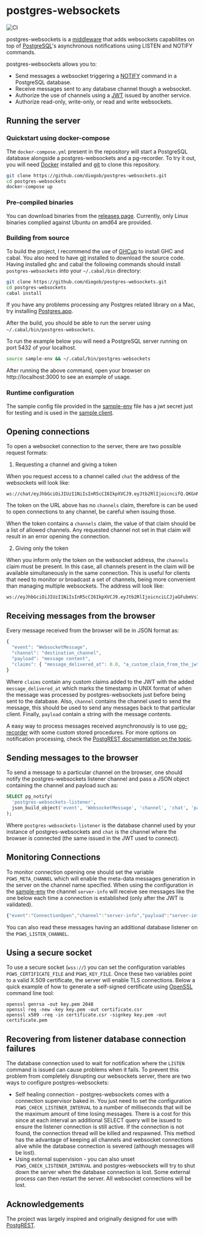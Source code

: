 # postgres-websockets

![CI](https://github.com/diogob/postgres-websockets/actions/workflows/ci.yml/badge.svg)

postgres-websockets is a [middleware](https://hackage.haskell.org/package/wai) that adds websockets capabilites on top of [PostgreSQL](https://www.postgresql.org)'s asynchronous notifications using LISTEN and NOTIFY commands.

postgres-websockets allows you to:

 * Send messages a websocket triggering a [NOTIFY](https://www.postgresql.org/docs/current/static/sql-notify.html) command in a PostgreSQL database.
 * Receive messages sent to any database channel though a websocket.
 * Authorize the use of channels using a [JWT](https://jwt.io) issued by another service.
 * Authorize read-only, write-only, or read and write websockets.

## Running the server

### Quickstart using docker-compose
The `docker-compose.yml` present in the repository will start a PostgreSQL database alongside a postgres-websockets and a pg-recorder.
To try it out, you will need [Docker](https://www.docker.com/) installed and [git](https://git-scm.com) to clone this repository.

```bash
git clone https://github.com/diogob/postgres-websockets.git
cd postgres-websockets
docker-compose up
```

### Pre-compiled binaries

You can download binaries from the [releases page](https://github.com/diogob/postgres-websockets/releases). Currently, only Linux binaries complied against Ubuntu on amd64 are provided.

### Building from source
To build the project, I recommend the use of [GHCup](https://www.haskell.org/ghcup/) to install GHC and cabal.
You also need to have [git](https://git-scm.com) installed to download the source code.
Having installed ghc and cabal the following commands should install `postgres-websockets` into your `~/.cabal/bin` directory:

```bash
git clone https://github.com/diogob/postgres-websockets.git
cd postgres-websockets
cabal install
```

If you have any problems processing any Postgres related library on a Mac, try installing [Postgres.app](http://postgresapp.com/).

After the build, you should be able to run the server using `~/.cabal/bin/postgres-websockets`.

To run the example below you will need a PostgreSQL server running on port 5432 of your localhost.

```bash
source sample-env && ~/.cabal/bin/postgres-websockets
```
After running the above command, open your browser on http://localhost:3000 to see an example of usage.

### Runtime configuration

The sample config file provided in the [sample-env](https://github.com/diogob/postgres-websockets/tree/master/sample-env) file has a jwt secret just for testing and is used in the [sample client]((https://github.com/diogob/postgres-websockets/tree/master/client-example)).

## Opening connections

To open a websocket connection to the server, there are two possible request formats:

1. Requesting a channel and giving a token

When you request access to a channel called `chat` the address of the websockets will look like:
```
ws://chat/eyJhbGciOiJIUzI1NiIsInR5cCI6IkpXVCJ9.eyJtb2RlIjoicncifQ.QKGnMJe41OFZcjz_qQSplmWAmVd_hmVjijKUNoJYpis
```

The token on the URL above has no `channels` claim, therefore is can be used to open connections to any channel, be careful when issuing those.

When the token contains a `channels` claim, the value of that claim should be a list of allowed channels.
Any requested channel not set in that claim will result in an error opening the connection. 

2. Giving only the token

When you inform only the token on the websocket address, the `channels` claim must be present.
In this case, all channels present in the claim will be available simultaneously in the same connection.
This is useful for clients that need to monitor or broadcast a set of channels, being more convenient than managing multiple websockets.
The address will look like:
```
ws://eyJhbGciOiJIUzI1NiIsInR5cCI6IkpXVCJ9.eyJtb2RlIjoicnciLCJjaGFubmVsIjoiY2hhdCJ9.fEm6P7GHeJWZG8OtZhv3H0JdqPljE5dainvsoupM9pA
```

## Receiving messages from the browser

Every message received from the browser will be in JSON format as:
```javascript
{
  "event": "WebsocketMessage",
  "channel": "destination_channel",
  "payload": "message content",
  "claims": { "message_delivered_at": 0.0, "a_custom_claim_from_the_jwt": "your_custom_value" }
}
```

Where `claims` contain any custom claims added to the JWT with the added `message_delivered_at` which marks the timestamp in UNIX format of when the message was processed by postgres-websockets just before being sent to the database.
Also, `channel` contains the channel used to send the message, this should be used to send any messages back to that particular client.
Finally, `payload` contain a string with the message contents.

A easy way to process messages received asynchronously is to use [pg-recorder](https://github.com/diogob/pg-recorder) with some custom stored procedures.
For more options on notification processing, check the [PostgREST documentation on the topic](https://postgrest.com/en/v4.3/intro.html#external-notification).

## Sending messages to the browser

To send a message to a particular channel on the browser, one should notify the postgres-websockets listener channel and pass a JSON object containing the channel and payload such as:
```sql
SELECT pg_notify(
  'postgres-websockets-listener',
  json_build_object('event', 'WebsocketMessage', 'channel', 'chat', 'payload', 'test')::text
);
```

Where `postgres-websockets-listener` is the database channel used by your instance of postgres-websockets and `chat` is the channel where the browser is connected (the same issued in the JWT used to connect).

## Monitoring Connections

To monitor connection opening one should set the variable `PGWS_META_CHANNEL` which will enable the meta-data messages generation in the server on the channel name specified.
When using the configuration in the [sample-env](./sample-env) the channel `server-info` will receive see messages like the one below each time a connection is established (only after the JWT is validated).

```javascript
{"event":"ConnectionOpen","channel":"server-info","payload":"server-info","claims":{"mode":"rw","message_delivered_at":1.602719440727465893e9}}
```

You can also read these messages having an additional database listener on the `PGWS_LISTEN_CHANNEL`.

## Using a secure socket

To use a secure socket (`wss://`) you can set the configuration variables `PGWS_CERTIFICATE_FILE` and `PGWS_KEY_FILE`. Once these two variables point to a valid X.509 certificate, the server will enable TLS connections. Below a quick example of how to generate a self-signed certificate using [OpenSSL](https://www.openssl.org/) command line tool:

```
openssl genrsa -out key.pem 2048
openssl req -new -key key.pem -out certificate.csr
openssl x509 -req -in certificate.csr -signkey key.pem -out certificate.pem
```

## Recovering from listener database connection failures

The database connection used to wait for notification where the `LISTEN` command is issued can cause problems when it fails. To prevent this problem from completely disrupting our websockets server, there are two ways to configure postgres-websockets:

* Self healing connection - postgres-websockets comes with a connection supervisor baked in. You just need to set the configuration `PGWS_CHECK_LISTENER_INTERVAL` to a number of milliseconds that will be the maximum amount of time losing messages. There is a cost for this since at each interval an additional SELECT query will be issued to ensure the listener connection is still active. If the connection is not found, the connection thread will be killed and respawned. This method has the advantage of keeping all channels and websocket connections alive while the database connection is severed (although messages will be lost).
* Using external supervision - you can also unset `PGWS_CHECK_LISTENER_INTERVAL` and postgres-websockets will try to shut down the server when the database connection is lost. Some external process can then restart the server. All websocket connections will be lost.

## Acknowledgements

The project was largely inspired and originally designed for use with [PostgREST](https://github.com/begriffs/postgrest).
